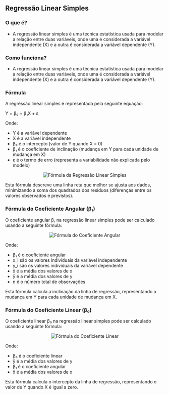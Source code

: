 ## Regressão Linear Simples

### O que é?
- A regressão linear simples é uma técnica estatística usada para modelar a relação entre duas variáveis, onde uma é considerada a variável independente (X) e a outra é considerada a variável dependente (Y).

### Como funciona?
- A regressão linear simples é uma técnica estatística usada para modelar a relação entre duas variáveis, onde uma é considerada a variável independente (X) e a outra é considerada a variável dependente (Y).


### Fórmula
A regressão linear simples é representada pela seguinte equação:

Y = β₀ + β₁X + ε

Onde:
- Y é a variável dependente
- X é a variável independente
- β₀ é o intercepto (valor de Y quando X = 0)
- β₁ é o coeficiente de inclinação (mudança em Y para cada unidade de mudança em X)
- ε é o termo de erro (representa a variabilidade não explicada pelo modelo)

<p align="center">
  <img src="https://latex.codecogs.com/png.latex?\dpi{150}&space;\bg_white&space;Y&space;=&space;\beta_0&space;&plus;&space;\beta_1X&space;&plus;&space;\varepsilon" alt="Fórmula da Regressão Linear Simples">
</p>

Esta fórmula descreve uma linha reta que melhor se ajusta aos dados, minimizando a soma dos quadrados dos resíduos (diferenças entre os valores observados e previstos).


### Fórmula do Coeficiente Angular (β₁)

O coeficiente angular β₁ na regressão linear simples pode ser calculado usando a seguinte fórmula:

<p align="center">
  <img src="https://www.alura.com.br/artigos/assets/desvendando-a-regressao-linear/imagem6.png?\dpi{150}&space;\bg_white&space;\beta_1&space;=&space;\frac{\sum_{i=1}^{n}(x_i&space;-&space;\bar{x})(y_i&space;-&space;\bar{y})}{\sum_{i=1}^{n}(x_i&space;-&space;\bar{x})^2}" alt="Fórmula do Coeficiente Angular">
</p>

Onde:
- β₁ é o coeficiente angular
- x_i são os valores individuais da variável independente
- y_i são os valores individuais da variável dependente
- x̄ é a média dos valores de x
- ȳ é a média dos valores de y
- n é o número total de observações

Esta fórmula calcula a inclinação da linha de regressão, representando a mudança em Y para cada unidade de mudança em X.

### Fórmula do Coeficiente Linear (β₀)

O coeficiente linear β₀ na regressão linear simples pode ser calculado usando a seguinte fórmula:

<p align="center">
  <img src="https://latex.codecogs.com/png.latex?\dpi{150}&space;\bg_white&space;\beta_0&space;=&space;\bar{y}&space;-&space;\beta_1\bar{x}" alt="Fórmula do Coeficiente Linear">
</p>

Onde:
- β₀ é o coeficiente linear
- ȳ é a média dos valores de y
- β₁ é o coeficiente angular
- x̄ é a média dos valores de x

Esta fórmula calcula o intercepto da linha de regressão, representando o valor de Y quando X é igual a zero.
